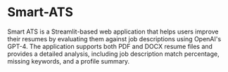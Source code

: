 # Smart-ATS
Smart ATS is a Streamlit-based web application that helps users improve their resumes by evaluating them against job descriptions using OpenAI's GPT-4. The application supports both PDF and DOCX resume files and provides a detailed analysis, including job description match percentage, missing keywords, and a profile summary.
